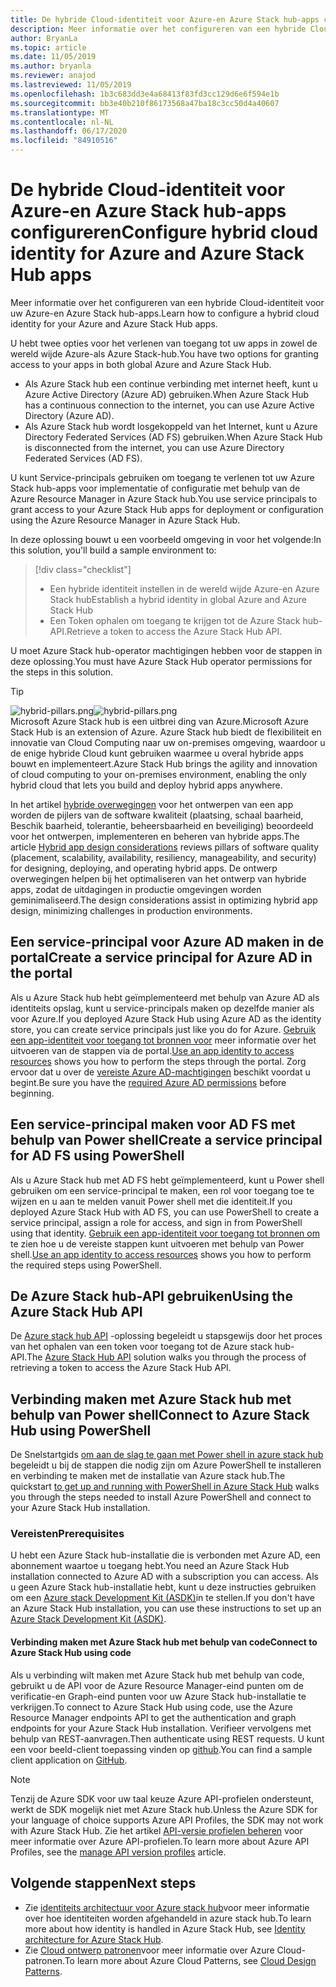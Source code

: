 ```yaml
---
title: De hybride Cloud-identiteit voor Azure-en Azure Stack hub-apps configureren
description: Meer informatie over het configureren van een hybride Cloud-identiteit voor Azure en Azure Stack hub-apps.
author: BryanLa
ms.topic: article
ms.date: 11/05/2019
ms.author: bryanla
ms.reviewer: anajod
ms.lastreviewed: 11/05/2019
ms.openlocfilehash: 1b3c683dd3e4a68413f83fd3cc129d6e6f594e1b
ms.sourcegitcommit: bb3e40b210f86173568a47ba18c3cc50d4a40607
ms.translationtype: MT
ms.contentlocale: nl-NL
ms.lasthandoff: 06/17/2020
ms.locfileid: "84910516"
---
```

# <a name="configure-hybrid-cloud-identity-for-azure-and-azure-stack-hub-apps"></a><span data-ttu-id="3ec28-103">De hybride Cloud-identiteit voor Azure-en Azure Stack hub-apps configureren</span><span class="sxs-lookup"><span data-stu-id="3ec28-103">Configure hybrid cloud identity for Azure and Azure Stack Hub apps</span></span>

<span data-ttu-id="3ec28-104">Meer informatie over het configureren van een hybride Cloud-identiteit voor uw Azure-en Azure Stack hub-apps.</span><span class="sxs-lookup"><span data-stu-id="3ec28-104">Learn how to configure a hybrid cloud identity for your Azure and Azure Stack Hub apps.</span></span>

<span data-ttu-id="3ec28-105">U hebt twee opties voor het verlenen van toegang tot uw apps in zowel de wereld wijde Azure-als Azure Stack-hub.</span><span class="sxs-lookup"><span data-stu-id="3ec28-105">You have two options for granting access to your apps in both global Azure and Azure Stack Hub.</span></span>

 * <span data-ttu-id="3ec28-106">Als Azure Stack hub een continue verbinding met internet heeft, kunt u Azure Active Directory (Azure AD) gebruiken.</span><span class="sxs-lookup"><span data-stu-id="3ec28-106">When Azure Stack Hub has a continuous connection to the internet, you can use Azure Active Directory (Azure AD).</span></span>
 * <span data-ttu-id="3ec28-107">Als Azure Stack hub wordt losgekoppeld van het Internet, kunt u Azure Directory Federated Services (AD FS) gebruiken.</span><span class="sxs-lookup"><span data-stu-id="3ec28-107">When Azure Stack Hub is disconnected from the internet, you can use Azure Directory Federated Services (AD FS).</span></span>

<span data-ttu-id="3ec28-108">U kunt Service-principals gebruiken om toegang te verlenen tot uw Azure Stack hub-apps voor implementatie of configuratie met behulp van de Azure Resource Manager in Azure Stack hub.</span><span class="sxs-lookup"><span data-stu-id="3ec28-108">You use service principals to grant access to your Azure Stack Hub apps for deployment or configuration using the Azure Resource Manager in Azure Stack Hub.</span></span>

<span data-ttu-id="3ec28-109">In deze oplossing bouwt u een voorbeeld omgeving in voor het volgende:</span><span class="sxs-lookup"><span data-stu-id="3ec28-109">In this solution, you'll build a sample environment to:</span></span>

> [!div class="checklist"]
> - <span data-ttu-id="3ec28-110">Een hybride identiteit instellen in de wereld wijde Azure-en Azure Stack hub</span><span class="sxs-lookup"><span data-stu-id="3ec28-110">Establish a hybrid identity in global Azure and Azure Stack Hub</span></span>
> - <span data-ttu-id="3ec28-111">Een Token ophalen om toegang te krijgen tot de Azure Stack hub-API.</span><span class="sxs-lookup"><span data-stu-id="3ec28-111">Retrieve a token to access the Azure Stack Hub API.</span></span>

<span data-ttu-id="3ec28-112">U moet Azure Stack hub-operator machtigingen hebben voor de stappen in deze oplossing.</span><span class="sxs-lookup"><span data-stu-id="3ec28-112">You must have Azure Stack Hub operator permissions for the steps in this solution.</span></span>

> [!Tip]  
> <span data-ttu-id="3ec28-113">![hybrid-pillars.png](./media/solution-deployment-guide-cross-cloud-scaling/hybrid-pillars.png)</span><span class="sxs-lookup"><span data-stu-id="3ec28-113">![hybrid-pillars.png](./media/solution-deployment-guide-cross-cloud-scaling/hybrid-pillars.png)</span></span>  
> <span data-ttu-id="3ec28-114">Microsoft Azure Stack hub is een uitbrei ding van Azure.</span><span class="sxs-lookup"><span data-stu-id="3ec28-114">Microsoft Azure Stack Hub is an extension of Azure.</span></span> <span data-ttu-id="3ec28-115">Azure Stack hub biedt de flexibiliteit en innovatie van Cloud Computing naar uw on-premises omgeving, waardoor u de enige hybride Cloud kunt gebruiken waarmee u overal hybride apps bouwt en implementeert.</span><span class="sxs-lookup"><span data-stu-id="3ec28-115">Azure Stack Hub brings the agility and innovation of cloud computing to your on-premises environment, enabling the only hybrid cloud that lets you build and deploy hybrid apps anywhere.</span></span>  
> 
> <span data-ttu-id="3ec28-116">In het artikel [hybride overwegingen](overview-app-design-considerations.md) voor het ontwerpen van een app worden de pijlers van de software kwaliteit (plaatsing, schaal baarheid, Beschik baarheid, tolerantie, beheersbaarheid en beveiliging) beoordeeld voor het ontwerpen, implementeren en beheren van hybride apps.</span><span class="sxs-lookup"><span data-stu-id="3ec28-116">The article [Hybrid app design considerations](overview-app-design-considerations.md) reviews pillars of software quality (placement, scalability, availability, resiliency, manageability, and security) for designing, deploying, and operating hybrid apps.</span></span> <span data-ttu-id="3ec28-117">De ontwerp overwegingen helpen bij het optimaliseren van het ontwerp van hybride apps, zodat de uitdagingen in productie omgevingen worden geminimaliseerd.</span><span class="sxs-lookup"><span data-stu-id="3ec28-117">The design considerations assist in optimizing hybrid app design, minimizing challenges in production environments.</span></span>

## <a name="create-a-service-principal-for-azure-ad-in-the-portal"></a><span data-ttu-id="3ec28-118">Een service-principal voor Azure AD maken in de portal</span><span class="sxs-lookup"><span data-stu-id="3ec28-118">Create a service principal for Azure AD in the portal</span></span>

<span data-ttu-id="3ec28-119">Als u Azure Stack hub hebt geïmplementeerd met behulp van Azure AD als identiteits opslag, kunt u service-principals maken op dezelfde manier als voor Azure.</span><span class="sxs-lookup"><span data-stu-id="3ec28-119">If you deployed Azure Stack Hub using Azure AD as the identity store, you can create service principals just like you do for Azure.</span></span> <span data-ttu-id="3ec28-120">[Gebruik een app-identiteit voor toegang tot bronnen voor](/azure-stack/operator/azure-stack-create-service-principals.md#manage-an-azure-ad-app-identity) meer informatie over het uitvoeren van de stappen via de portal.</span><span class="sxs-lookup"><span data-stu-id="3ec28-120">[Use an app identity to access resources](/azure-stack/operator/azure-stack-create-service-principals.md#manage-an-azure-ad-app-identity) shows you how to perform the steps through the portal.</span></span> <span data-ttu-id="3ec28-121">Zorg ervoor dat u over de [vereiste Azure AD-machtigingen](/azure/azure-resource-manager/resource-group-create-service-principal-portal#required-permissions) beschikt voordat u begint.</span><span class="sxs-lookup"><span data-stu-id="3ec28-121">Be sure you have the [required Azure AD permissions](/azure/azure-resource-manager/resource-group-create-service-principal-portal#required-permissions) before beginning.</span></span>

## <a name="create-a-service-principal-for-ad-fs-using-powershell"></a><span data-ttu-id="3ec28-122">Een service-principal maken voor AD FS met behulp van Power shell</span><span class="sxs-lookup"><span data-stu-id="3ec28-122">Create a service principal for AD FS using PowerShell</span></span>

<span data-ttu-id="3ec28-123">Als u Azure Stack hub met AD FS hebt geïmplementeerd, kunt u Power shell gebruiken om een service-principal te maken, een rol voor toegang toe te wijzen en u aan te melden vanuit Power shell met die identiteit.</span><span class="sxs-lookup"><span data-stu-id="3ec28-123">If you deployed Azure Stack Hub with AD FS, you can use PowerShell to create a service principal, assign a role for access, and sign in from PowerShell using that identity.</span></span> <span data-ttu-id="3ec28-124">[Gebruik een app-identiteit voor toegang tot bronnen om](/azure-stack/operator/azure-stack-create-service-principals.md#manage-an-ad-fs-app-identity) te zien hoe u de vereiste stappen kunt uitvoeren met behulp van Power shell.</span><span class="sxs-lookup"><span data-stu-id="3ec28-124">[Use an app identity to access resources](/azure-stack/operator/azure-stack-create-service-principals.md#manage-an-ad-fs-app-identity) shows you how to perform the required steps using PowerShell.</span></span>

## <a name="using-the-azure-stack-hub-api"></a><span data-ttu-id="3ec28-125">De Azure Stack hub-API gebruiken</span><span class="sxs-lookup"><span data-stu-id="3ec28-125">Using the Azure Stack Hub API</span></span>

<span data-ttu-id="3ec28-126">De [Azure stack hub API](/azure-stack/user/azure-stack-rest-api-use.md) -oplossing begeleidt u stapsgewijs door het proces van het ophalen van een token voor toegang tot de Azure stack hub-API.</span><span class="sxs-lookup"><span data-stu-id="3ec28-126">The [Azure Stack Hub API](/azure-stack/user/azure-stack-rest-api-use.md)  solution walks you through the process of retrieving a token to access the Azure Stack Hub API.</span></span>

## <a name="connect-to-azure-stack-hub-using-powershell"></a><span data-ttu-id="3ec28-127">Verbinding maken met Azure Stack hub met behulp van Power shell</span><span class="sxs-lookup"><span data-stu-id="3ec28-127">Connect to Azure Stack Hub using PowerShell</span></span>

<span data-ttu-id="3ec28-128">De Snelstartgids [om aan de slag te gaan met Power shell in azure stack hub](/azure-stack/operator/azure-stack-powershell-install.md) begeleidt u bij de stappen die nodig zijn om Azure PowerShell te installeren en verbinding te maken met de installatie van Azure stack hub.</span><span class="sxs-lookup"><span data-stu-id="3ec28-128">The quickstart [to get up and running with PowerShell in Azure Stack Hub](/azure-stack/operator/azure-stack-powershell-install.md) walks you through the steps needed to install Azure PowerShell and connect to your Azure Stack Hub installation.</span></span>

### <a name="prerequisites"></a><span data-ttu-id="3ec28-129">Vereisten</span><span class="sxs-lookup"><span data-stu-id="3ec28-129">Prerequisites</span></span>

<span data-ttu-id="3ec28-130">U hebt een Azure Stack hub-installatie die is verbonden met Azure AD, een abonnement waartoe u toegang hebt.</span><span class="sxs-lookup"><span data-stu-id="3ec28-130">You need an Azure Stack Hub installation connected to Azure AD with a subscription you can access.</span></span> <span data-ttu-id="3ec28-131">Als u geen Azure Stack hub-installatie hebt, kunt u deze instructies gebruiken om een [Azure stack Development Kit (ASDK)](/azure-stack/asdk/asdk-install.md)in te stellen.</span><span class="sxs-lookup"><span data-stu-id="3ec28-131">If you don't have an Azure Stack Hub installation, you can use these instructions to set up an [Azure Stack Development Kit (ASDK)](/azure-stack/asdk/asdk-install.md).</span></span>

#### <a name="connect-to-azure-stack-hub-using-code"></a><span data-ttu-id="3ec28-132">Verbinding maken met Azure Stack hub met behulp van code</span><span class="sxs-lookup"><span data-stu-id="3ec28-132">Connect to Azure Stack Hub using code</span></span>

<span data-ttu-id="3ec28-133">Als u verbinding wilt maken met Azure Stack hub met behulp van code, gebruikt u de API voor de Azure Resource Manager-eind punten om de verificatie-en Graph-eind punten voor uw Azure Stack hub-installatie te verkrijgen.</span><span class="sxs-lookup"><span data-stu-id="3ec28-133">To connect to Azure Stack Hub using code, use the Azure Resource Manager endpoints API to get the authentication and graph endpoints for your Azure Stack Hub installation.</span></span> <span data-ttu-id="3ec28-134">Verifieer vervolgens met behulp van REST-aanvragen.</span><span class="sxs-lookup"><span data-stu-id="3ec28-134">Then authenticate using REST requests.</span></span> <span data-ttu-id="3ec28-135">U kunt een voor beeld-client toepassing vinden op [github](https://github.com/shriramnat/HybridARMApplication).</span><span class="sxs-lookup"><span data-stu-id="3ec28-135">You can find a sample client application on [GitHub](https://github.com/shriramnat/HybridARMApplication).</span></span>

>[!Note]
><span data-ttu-id="3ec28-136">Tenzij de Azure SDK voor uw taal keuze Azure API-profielen ondersteunt, werkt de SDK mogelijk niet met Azure Stack hub.</span><span class="sxs-lookup"><span data-stu-id="3ec28-136">Unless the Azure SDK for your language of choice supports Azure API Profiles, the SDK may not work with Azure Stack Hub.</span></span> <span data-ttu-id="3ec28-137">Zie het artikel [API-versie profielen beheren](/azure-stack/user/azure-stack-version-profiles.md) voor meer informatie over Azure API-profielen.</span><span class="sxs-lookup"><span data-stu-id="3ec28-137">To learn more about Azure API Profiles, see the [manage API version profiles](/azure-stack/user/azure-stack-version-profiles.md) article.</span></span>

## <a name="next-steps"></a><span data-ttu-id="3ec28-138">Volgende stappen</span><span class="sxs-lookup"><span data-stu-id="3ec28-138">Next steps</span></span>

- <span data-ttu-id="3ec28-139">Zie [identiteits architectuur voor Azure stack hub](/azure-stack/operator/azure-stack-identity-architecture.md)voor meer informatie over hoe identiteiten worden afgehandeld in azure stack hub.</span><span class="sxs-lookup"><span data-stu-id="3ec28-139">To learn more about how identity is handled in Azure Stack Hub, see [Identity architecture for Azure Stack Hub](/azure-stack/operator/azure-stack-identity-architecture.md).</span></span>
- <span data-ttu-id="3ec28-140">Zie [Cloud ontwerp patronen](https://docs.microsoft.com/azure/architecture/patterns)voor meer informatie over Azure Cloud-patronen.</span><span class="sxs-lookup"><span data-stu-id="3ec28-140">To learn more about Azure Cloud Patterns, see [Cloud Design Patterns](https://docs.microsoft.com/azure/architecture/patterns).</span></span>
